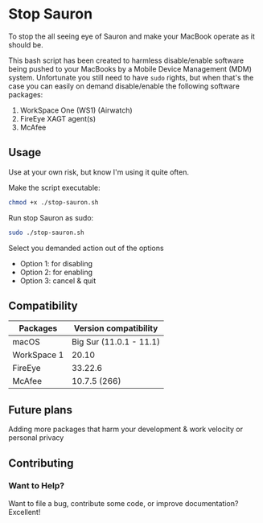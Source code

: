 # Stop Sauron

To stop the all seeing eye of Sauron and make your MacBook operate as it should be.

This bash script has been created to harmless disable/enable software being pushed to your MacBooks by a Mobile Device Management (MDM) system.
Unfortunate you still need to have `sudo` rights, but when that's the case you can easily on demand disable/enable the following software packages:

1. WorkSpace One (WS1) (Airwatch)
2. FireEye XAGT agent(s)
3. McAfee

## Usage

Use at your own risk, but know I'm using it quite often.

Make the script executable:

```zsh
chmod +x ./stop-sauron.sh

```

Run stop Sauron as sudo:

```zsh
sudo ./stop-sauron.sh

```

Select you demanded action out of the options

* Option 1: for disabling
* Option 2: for enabling
* Option 3: cancel & quit

## Compatibility

| Packages | Version compatibility |
| --- | --- |
| macOS | Big Sur (11.0.1 - 11.1) |
| WorkSpace 1 | 20.10 |
| FireEye | 33.22.6 |
| McAfee | 10.7.5 (266) |

## Future plans

Adding more packages that harm your development & work velocity or personal privacy

## Contributing

### Want to Help?

Want to file a bug, contribute some code, or improve documentation? Excellent!
